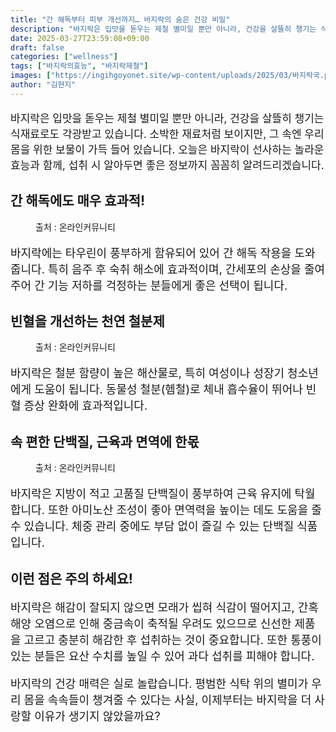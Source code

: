 ```yaml
---
title: "간 해독부터 피부 개선까지… 바지락의 숨은 건강 비밀"
description: "바지락은 입맛을 돋우는 제철 별미일 뿐만 아니라, 건강을 살뜰히 챙기는 식재료로도 각광받고 있습니다. 소박한 재료처럼 보이지만, 그 속엔 우리 몸을 위한 보물이 가득 들어 있습니다. 오늘은 바지락이 선사하는 놀라운 효능과 함께, 섭취 시 알아두면 좋은 정보까지 꼼꼼히 "
date: 2025-03-27T23:59:08+09:00
draft: false
categories: ["wellness"]
tags: ["바지락의효능", "바지락제철"]
images: ["https://ingihgoyonet.site/wp-content/uploads/2025/03/바지락국.png", "https://ingihgoyonet.site/wp-content/uploads/2025/03/바지락효능.png", "https://ingihgoyonet.site/wp-content/uploads/2025/03/바지락반찬.png"]
author: "김현지"
---
```


<p style="font-size:17px">바지락은 입맛을 돋우는 제철 별미일 뿐만 아니라, 건강을 살뜰히 챙기는 식재료로도 각광받고 있습니다. 소박한 재료처럼 보이지만, 그 속엔 우리 몸을 위한 보물이 가득 들어 있습니다. 오늘은 바지락이 선사하는 놀라운 효능과 함께, 섭취 시 알아두면 좋은 정보까지 꼼꼼히 알려드리겠습니다.</p> <h2 >간 해독에도 매우 효과적!</h2> <figure ><img src="https://ingihgoyonet.site/wp-content/uploads/2025/03/바지락국.png" alt="" style="aspect-ratio:16/9;object-fit:cover"/><figcaption >출처 : 온라인커뮤니티</figcaption></figure> <p style="font-size:18px">바지락에는 타우린이 풍부하게 함유되어 있어 간 해독 작용을 도와줍니다. 특히 음주 후 숙취 해소에 효과적이며, 간세포의 손상을 줄여주어 간 기능 저하를 걱정하는 분들에게 좋은 선택이 됩니다.</p> <h2 >빈혈을 개선하는 천연 철분제</h2> <figure ><img src="https://ingihgoyonet.site/wp-content/uploads/2025/03/바지락효능.png" alt="" /><figcaption >출처 : 온라인커뮤니티</figcaption></figure> <p style="font-size:18px">바지락은 철분 함량이 높은 해산물로, 특히 여성이나 성장기 청소년에게 도움이 됩니다. 동물성 철분(헴철)로 체내 흡수율이 뛰어나 빈혈 증상 완화에 효과적입니다.</p> <h2 >속 편한 단백질, 근육과 면역에 한몫</h2> <figure ><img src="https://ingihgoyonet.site/wp-content/uploads/2025/03/바지락반찬.png" alt="" style="aspect-ratio:16/9;object-fit:cover"/><figcaption >출처 : 온라인커뮤니티</figcaption></figure> <p style="font-size:18px">바지락은 지방이 적고 고품질 단백질이 풍부하여 근육 유지에 탁월합니다. 또한 아미노산 조성이 좋아 면역력을 높이는 데도 도움을 줄 수 있습니다. 체중 관리 중에도 부담 없이 즐길 수 있는 단백질 식품입니다.</p> <h2 >이런 점은 주의 하세요!</h2> <p style="font-size:18px">바지락은 해감이 잘되지 않으면 모래가 씹혀 식감이 떨어지고, 간혹 해양 오염으로 인해 중금속이 축적될 우려도 있으므로 신선한 제품을 고르고 충분히 해감한 후 섭취하는 것이 중요합니다. 또한 통풍이 있는 분들은 요산 수치를 높일 수 있어 과다 섭취를 피해야 합니다.</p> <p style="font-size:18px">바지락의 건강 매력은 실로 놀랍습니다. 평범한 식탁 위의 별미가 우리 몸을 속속들이 챙겨줄 수 있다는 사실, 이제부터는 바지락을 더 사랑할 이유가 생기지 않았을까요? </p>